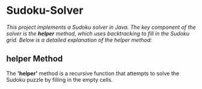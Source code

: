 # Sudoku-Solver
*This project implements a Sudoku solver in Java. The key component of the solver is the **helper** method, which uses backtracking to fill in the Sudoku grid. Below is a detailed explanation of the helper method:*
## helper Method
The **'helper'** method is a recursive function that attempts to solve the Sudoku puzzle by filling in the empty cells.
